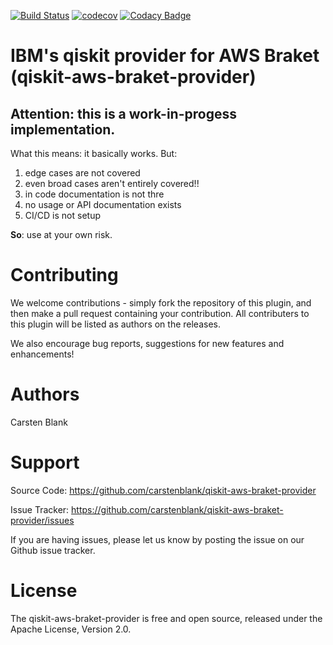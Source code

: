 [![Build Status](https://travis-ci.com/carstenblank/qiskit-aws-braket-provider.svg?branch=master)](https://travis-ci.com/carstenblank/qiskit-aws-braket-provider)
[![codecov](https://codecov.io/gh/carstenblank/qiskit-aws-braket-provider/branch/master/graph/badge.svg)](https://codecov.io/gh/carstenblank/qiskit-aws-braket-provider)
[![Codacy Badge](https://app.codacy.com/project/badge/Grade/92c73ac568244ed5a38be09a29e27833)](https://www.codacy.com/manual/carstenblank/qiskit-aws-braket-provider?utm_source=github.com&amp;utm_medium=referral&amp;utm_content=carstenblank/qiskit-aws-braket-provider&amp;utm_campaign=Badge_Grade)

# IBM's qiskit provider for AWS Braket (qiskit-aws-braket-provider)

## Attention: this is a work-in-progess implementation. 
What this means: it basically works. But: 

 1. edge cases are not covered 
 2. even broad cases aren't entirely covered!! 
 3. in code documentation is not thre
 4. no usage or API documentation exists
 5. CI/CD is not setup

__So__: use at your own risk. 

# Contributing
We welcome contributions - simply fork the repository of this plugin, and then make a pull request containing your contribution. All contributers to this plugin will be listed as authors on the releases.

We also encourage bug reports, suggestions for new features and enhancements!

# Authors
Carsten Blank

# Support

Source Code: https://github.com/carstenblank/qiskit-aws-braket-provider

Issue Tracker: https://github.com/carstenblank/qiskit-aws-braket-provider/issues

If you are having issues, please let us know by posting the issue on our Github issue tracker.

# License
The qiskit-aws-braket-provider is free and open source, released under the Apache License, Version 2.0.
